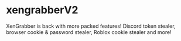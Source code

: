 # xengrabberV2
XenGrabber is back with more packed features! Discord token stealer, browser cookie &amp; password stealer, Roblox cookie stealer and more!
